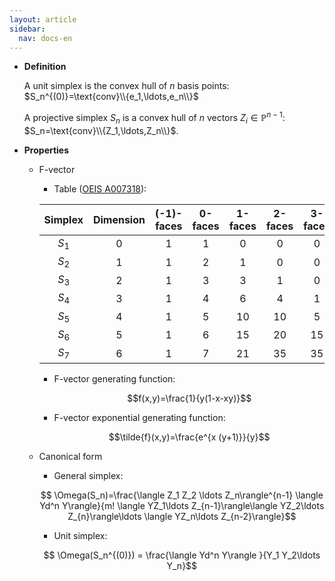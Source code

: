 ```yaml
---
layout: article
sidebar:
  nav: docs-en
---
```


* **Definition**

    A unit simplex is the convex hull of $n$ basis points: $S_n^{(0)}=\text{conv}\\{e_1,\ldots,e_n\\}$

    A projective simplex $S_n$ is a convex hull of $n$ vectors $Z_i\in \mathbb{P}^{n-1}$: $S_n=\text{conv}\\{Z_1,\ldots,Z_n\\}$.

* **Properties**

  * F-vector 

      * Table ([OEIS A007318](https://oeis.org/A007318)):
    
      | Simplex | Dimension | (-1)-faces | 0-faces | 1-faces | 2-faces | 3-faces | 4-faces | 5-faces | 6-faces |
      |:-------:|:---------:|:----------:|:-------:|:-------:|:-------:|:-------:|:-------:|:-------:|:-------:|
      | $S_1$   |     0     |  1         |  1      | 0       |    0    |    0    |   0     |    0    |   0     |
      | $S_2$   |     1     |  1         |  2      | 1       |    0    |    0    |   0     |    0    |   0     |
      | $S_3$   |     2     |  1         |  3      | 3       |    1    |    0    |   0     |    0    |   0     |
      | $S_4$   |     3     |  1         |  4      | 6       |    4    |    1    |   0     |    0    |   0     |
      | $S_5$   |     4     |  1         |  5      | 10      |    10   |    5    |   1     |    0    |   0     |
      | $S_6$   |     5     |  1         |  6      | 15      |    20   |    15   |   6     |    1    |   0     |
      | $S_7$   |     6     |  1         |  7      | 21      |    35   |    35   |   21    |    7    |   1     |

      * F-vector generating function:

        $$f(x,y)=\frac{1}{y(1-x-xy)}$$

      * F-vector exponential generating function:

        $$\tilde{f}(x,y)=\frac{e^{x (y+1)}}{y}$$
  
  * Canonical form

      * General simplex:

    $$ \Omega(S_n)=\frac{\langle Z_1 Z_2 \ldots Z_n\rangle^{n-1} \langle Yd^n Y\rangle}{m! \langle YZ_1\ldots Z_{n-1}\rangle\langle YZ_2\ldots Z_{n}\rangle\ldots \langle YZ_n\ldots Z_{n-2}\rangle}$$
    
       * Unit simplex:

    $$ \Omega(S_n^{(0)}) = \frac{\langle Yd^n Y\rangle }{Y_1 Y_2\ldots Y_n}$$
